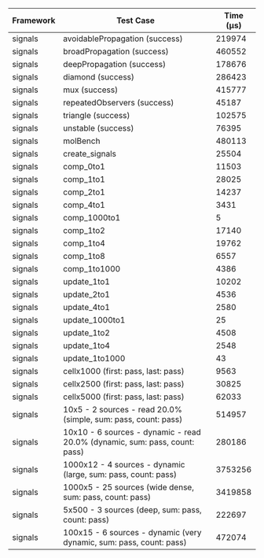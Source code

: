 | Framework | Test Case | Time (μs) |
| --- | --- | --- |
| signals | avoidablePropagation (success) | 219974 |
| signals | broadPropagation (success) | 460552 |
| signals | deepPropagation (success) | 178676 |
| signals | diamond (success) | 286423 |
| signals | mux (success) | 415777 |
| signals | repeatedObservers (success) | 45187 |
| signals | triangle (success) | 102575 |
| signals | unstable (success) | 76395 |
| signals | molBench | 480113 |
| signals | create_signals | 25504 |
| signals | comp_0to1 | 11503 |
| signals | comp_1to1 | 28025 |
| signals | comp_2to1 | 14237 |
| signals | comp_4to1 | 3431 |
| signals | comp_1000to1 | 5 |
| signals | comp_1to2 | 17140 |
| signals | comp_1to4 | 19762 |
| signals | comp_1to8 | 6557 |
| signals | comp_1to1000 | 4386 |
| signals | update_1to1 | 10202 |
| signals | update_2to1 | 4536 |
| signals | update_4to1 | 2580 |
| signals | update_1000to1 | 25 |
| signals | update_1to2 | 4508 |
| signals | update_1to4 | 2548 |
| signals | update_1to1000 | 43 |
| signals | cellx1000 (first: pass, last: pass) | 9563 |
| signals | cellx2500 (first: pass, last: pass) | 30825 |
| signals | cellx5000 (first: pass, last: pass) | 62033 |
| signals | 10x5 - 2 sources - read 20.0% (simple, sum: pass, count: pass) | 514957 |
| signals | 10x10 - 6 sources - dynamic - read 20.0% (dynamic, sum: pass, count: pass) | 280186 |
| signals | 1000x12 - 4 sources - dynamic (large, sum: pass, count: pass) | 3753256 |
| signals | 1000x5 - 25 sources (wide dense, sum: pass, count: pass) | 3419858 |
| signals | 5x500 - 3 sources (deep, sum: pass, count: pass) | 222697 |
| signals | 100x15 - 6 sources - dynamic (very dynamic, sum: pass, count: pass) | 472074 |

